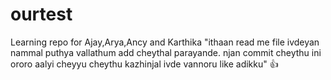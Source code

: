# ourtest
Learning repo for Ajay,Arya,Ancy and Karthika
"ithaan read me file ivdeyan nammal puthya vallathum add cheythal parayande.
njan commit cheythu ini ororo aalyi cheyyu
cheythu kazhinjal ivde vannoru like adikku"
👍
